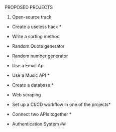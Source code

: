 PROPOSED PROJECTS
1. Open-source track
- Create a useless hack *
- Write a sorting method
- Random Quote generator
- Random number generator 

- Use a Email Api 
- Use a Music API *
- Create a database *
- Web scraping 
- Set up a CI/CD workflow in one of the projects*
- Connect two APIs together *
- Authentication System ##